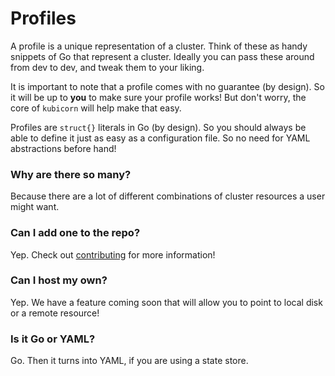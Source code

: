 # Profiles

A profile is a unique representation of a cluster.
Think of these as handy snippets of Go that represent a cluster.
Ideally you can pass these around from dev to dev, and tweak them to your liking.

It is important to note that a profile comes with no guarantee (by design). 
So it will be up to **you** to make sure your profile works! 
But don't worry, the core of `kubicorn` will help make that easy.

Profiles are `struct{}` literals in Go (by design). So you should always be able to define it just as easy as a configuration file. So no need for YAML abstractions before hand!

### Why are there so many?

Because there are a lot of different combinations of cluster resources a user might want.

### Can I add one to the repo?

Yep. Check out [contributing](https://github.com/kris-nova/kubicorn/blob/master/CONTRIBUTING.md) for more information!

### Can I host my own?

Yep. We have a feature coming soon that will allow you to point to local disk or a remote resource!

### Is it Go or YAML?

Go. Then it turns into YAML, if you are using a state store.
